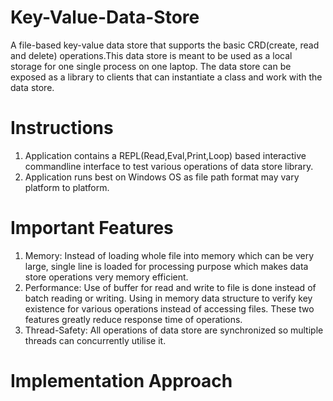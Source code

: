 # Key-Value-Data-Store
A file-based key-value data store that supports the basic CRD(create, read and delete) operations.This data store is meant to be used as a local storage for one single process on one laptop. The data store can be exposed as a library to clients that can instantiate a class and work with the data store.

# Instructions
1. Application contains a REPL(Read,Eval,Print,Loop) based interactive commandline interface to test        various operations of data store library.
2. Application runs best on Windows OS as file path format may vary platform to platform.

# Important Features
1. Memory: Instead of loading whole file into memory which can be very large, single line is loaded for            processing purpose which makes data store operations very memory efficient.
2. Performance: Use of buffer for read and write to file is done instead of batch reading or writing.                   Using in memory data structure to verify key existence for various operations instead of                 accessing files. These two features greatly reduce response time of operations.
3. Thread-Safety: All operations of data store are synchronized so multiple threads can concurrently                       utilise it.

# Implementation Approach

